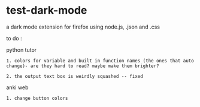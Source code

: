 # test-dark-mode

a dark mode extension for firefox using node.js, .json and .css

to do :

  python tutor
  
    1. colors for variable and built in function names (the ones that auto change)- are they hard to read? maybe make them brighter?
    
    2. the output text box is weirdly squashed -- fixed
    
  anki web
  
    1. change button colors
 
